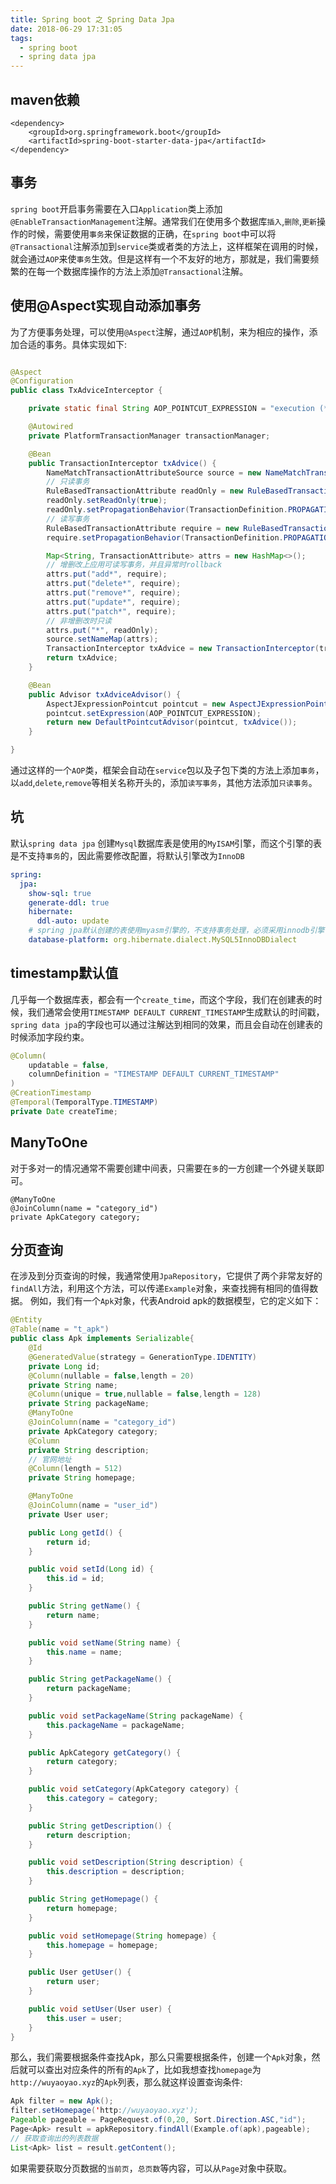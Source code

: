 ```yaml
---
title: Spring boot 之 Spring Data Jpa
date: 2018-06-29 17:31:05
tags:
  - spring boot
  - spring data jpa
---
```


## maven依赖

```pom
<dependency>
    <groupId>org.springframework.boot</groupId>
    <artifactId>spring-boot-starter-data-jpa</artifactId>
</dependency>
```

## 事务
`spring boot`开启事务需要在入口`Application`类上添加`@EnableTransactionManagement`注解。通常我们在使用多个数据库`插入`,`删除`,`更新`操作的时候，需要使用`事务`来保证数据的正确，在`spring boot`中可以将`@Transactional`注解添加到`service`类或者类的方法上，这样框架在调用的时候，就会通过`AOP`来使`事务`生效。但是这样有一个不友好的地方，那就是，我们需要频繁的在每一个数据库操作的方法上添加`@Transactional`注解。

## 使用@Aspect实现自动添加事务
为了方便事务处理，可以使用`@Aspect`注解，通过`AOP`机制，来为相应的操作，添加合适的事务。具体实现如下:

```java

@Aspect
@Configuration
public class TxAdviceInterceptor {

    private static final String AOP_POINTCUT_EXPRESSION = "execution (* com..*.service.*.*(..))";

    @Autowired
    private PlatformTransactionManager transactionManager;

    @Bean
    public TransactionInterceptor txAdvice() {
        NameMatchTransactionAttributeSource source = new NameMatchTransactionAttributeSource();
        // 只读事务
        RuleBasedTransactionAttribute readOnly = new RuleBasedTransactionAttribute();
        readOnly.setReadOnly(true);
        readOnly.setPropagationBehavior(TransactionDefinition.PROPAGATION_SUPPORTS);
        // 读写事务
        RuleBasedTransactionAttribute require = new RuleBasedTransactionAttribute();
        require.setPropagationBehavior(TransactionDefinition.PROPAGATION_REQUIRED);

        Map<String, TransactionAttribute> attrs = new HashMap<>();
        // 增删改上应用可读写事务，并且异常时rollback
        attrs.put("add*", require);
        attrs.put("delete*", require);
        attrs.put("remove*", require);
        attrs.put("update*", require);
        attrs.put("patch*", require);
        // 非增删改时只读
        attrs.put("*", readOnly);
        source.setNameMap(attrs);
        TransactionInterceptor txAdvice = new TransactionInterceptor(transactionManager, source);
        return txAdvice;
    }

    @Bean
    public Advisor txAdviceAdvisor() {
        AspectJExpressionPointcut pointcut = new AspectJExpressionPointcut();
        pointcut.setExpression(AOP_POINTCUT_EXPRESSION);
        return new DefaultPointcutAdvisor(pointcut, txAdvice());
    }

}

```

通过这样的一个`AOP`类，框架会自动在`service`包以及子包下类的方法上添加`事务`，以`add`,`delete`,`remove`等相关名称开头的，添加`读写事务`，其他方法添加`只读事务`。

## 坑
默认`spring data jpa` 创建`Mysql`数据库表是使用的`MyISAM`引擎，而这个引擎的表是不支持`事务`的，因此需要修改配置，将默认引擎改为`InnoDB`

```yml
spring:
  jpa:
    show-sql: true
    generate-ddl: true
    hibernate:
      ddl-auto: update
    # spring jpa默认创建的表使用myasm引擎的，不支持事务处理，必须采用innodb引擎
    database-platform: org.hibernate.dialect.MySQL5InnoDBDialect
```

## timestamp默认值
几乎每一个数据库表，都会有一个`create_time`，而这个字段，我们在创建表的时候，我们通常会使用`TIMESTAMP DEFAULT CURRENT_TIMESTAMP`生成默认的时间戳，`spring data jpa`的字段也可以通过注解达到相同的效果，而且会自动在创建表的时候添加字段约束。

```java
@Column(
    updatable = false,
    columnDefinition = "TIMESTAMP DEFAULT CURRENT_TIMESTAMP"
)
@CreationTimestamp
@Temporal(TemporalType.TIMESTAMP)
private Date createTime;
```

## ManyToOne
对于多对一的情况通常不需要创建中间表，只需要在`多`的一方创建一个外键关联即可。

```
@ManyToOne
@JoinColumn(name = "category_id")
private ApkCategory category;
```

## 分页查询
在涉及到分页查询的时候，我通常使用`JpaRepository`，它提供了两个非常友好的`findAll`方法，利用这个方法，可以传递`Example`对象，来查找拥有相同的值得数据。
例如，我们有一个`Apk`对象，代表Android apk的数据模型，它的定义如下：

```java
@Entity
@Table(name = "t_apk")
public class Apk implements Serializable{
    @Id
    @GeneratedValue(strategy = GenerationType.IDENTITY)
    private Long id;
    @Column(nullable = false,length = 20)
    private String name;
    @Column(unique = true,nullable = false,length = 128)
    private String packageName;
    @ManyToOne
    @JoinColumn(name = "category_id")
    private ApkCategory category;
    @Column
    private String description;
    // 官网地址
    @Column(length = 512)
    private String homepage;

    @ManyToOne
    @JoinColumn(name = "user_id")
    private User user;

    public Long getId() {
        return id;
    }

    public void setId(Long id) {
        this.id = id;
    }

    public String getName() {
        return name;
    }

    public void setName(String name) {
        this.name = name;
    }

    public String getPackageName() {
        return packageName;
    }

    public void setPackageName(String packageName) {
        this.packageName = packageName;
    }

    public ApkCategory getCategory() {
        return category;
    }

    public void setCategory(ApkCategory category) {
        this.category = category;
    }

    public String getDescription() {
        return description;
    }

    public void setDescription(String description) {
        this.description = description;
    }

    public String getHomepage() {
        return homepage;
    }

    public void setHomepage(String homepage) {
        this.homepage = homepage;
    }

    public User getUser() {
        return user;
    }

    public void setUser(User user) {
        this.user = user;
    }
}
```
那么，我们需要根据条件查找Apk，那么只需要根据条件，创建一个`Apk`对象，然后就可以查出对应条件的所有的`Apk`了，比如我想查找`homepage`为`http://wuyaoyao.xyz`的`Apk`列表，那么就这样设置查询条件:

```java
Apk filter = new Apk();
filter.setHomepage('http://wuyaoyao.xyz');
Pageable pageable = PageRequest.of(0,20, Sort.Direction.ASC,"id");
Page<Apk> result = apkRepository.findAll(Example.of(apk),pageable);
// 获取查询出的列表数据
List<Apk> list = result.getContent();
```

如果需要获取分页数据的`当前页`，`总页数`等内容，可以从`Page`对象中获取。











